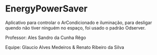 # EnergyPowerSaver
Aplicativo para controlar o ArCondicionado e iluminação, para desligar quendo não tiver ninguém no espaço, foi usado o padrão Odserver.

Professor:
  Ales Sandro da Cunha Rêgo

Equipe:
  Glaucio Alves Medeiros &
  Renato Ribeiro da Silva
